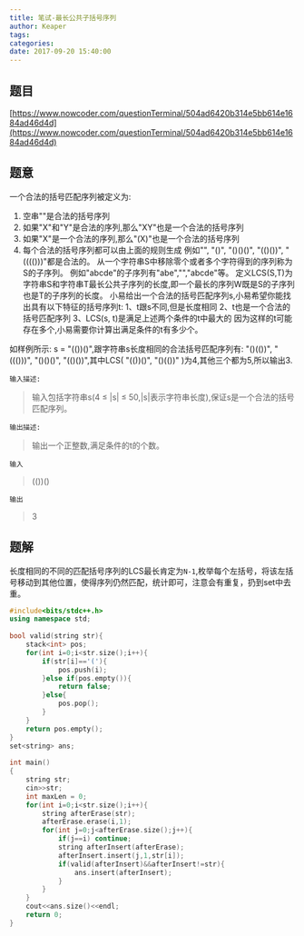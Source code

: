```yaml
---
title: 笔试-最长公共子括号序列
author: Keaper
tags:
categories:
date: 2017-09-20 15:40:00
---
```

## 题目
[https://www.nowcoder.com/questionTerminal/504ad6420b314e5bb614e1684ad46d4d](https://www.nowcoder.com/questionTerminal/504ad6420b314e5bb614e1684ad46d4d)
## 题意
一个合法的括号匹配序列被定义为:
1. 空串""是合法的括号序列
2. 如果"X"和"Y"是合法的序列,那么"XY"也是一个合法的括号序列
3. 如果"X"是一个合法的序列,那么"(X)"也是一个合法的括号序列
4. 每个合法的括号序列都可以由上面的规则生成
例如"", "()", "()()()", "(()())", "(((()))"都是合法的。
从一个字符串S中移除零个或者多个字符得到的序列称为S的子序列。
例如"abcde"的子序列有"abe","","abcde"等。
定义LCS(S,T)为字符串S和字符串T最长公共子序列的长度,即一个最长的序列W既是S的子序列也是T的子序列的长度。
小易给出一个合法的括号匹配序列s,小易希望你能找出具有以下特征的括号序列t:
1、t跟s不同,但是长度相同
2、t也是一个合法的括号匹配序列
3、LCS(s, t)是满足上述两个条件的t中最大的
因为这样的t可能存在多个,小易需要你计算出满足条件的t有多少个。

如样例所示: s = "(())()",跟字符串s长度相同的合法括号匹配序列有:
"()(())", "((()))", "()()()", "(()())",其中LCS( "(())()", "()(())" )为4,其他三个都为5,所以输出3. 

`输入描述:`

>输入包括字符串s(4 ≤ |s| ≤ 50,|s|表示字符串长度),保证s是一个合法的括号匹配序列。

`输出描述:`

>输出一个正整数,满足条件的t的个数。

`输入`

>(())()

`输出`

>3

## 题解
长度相同的不同的匹配括号序列的LCS最长肯定为`N-1`,枚举每个左括号，将该左括号移动到其他位置，使得序列仍然匹配，统计即可，注意会有重复，扔到set中去重。
```cpp
#include<bits/stdc++.h>
using namespace std;
  
bool valid(string str){
    stack<int> pos;
    for(int i=0;i<str.size();i++){
        if(str[i]=='('){
            pos.push(i);
        }else if(pos.empty()){
            return false;
        }else{
            pos.pop();
        }
    }
    return pos.empty();
}
set<string> ans;
  
int main()
{
    string str;
    cin>>str;
    int maxLen = 0;
    for(int i=0;i<str.size();i++){
        string afterErase(str);
        afterErase.erase(i,1);
        for(int j=0;j<afterErase.size();j++){
            if(j==i) continue;
            string afterInsert(afterErase);
            afterInsert.insert(j,1,str[i]);
            if(valid(afterInsert)&&afterInsert!=str){
                ans.insert(afterInsert);
            }
        }
    }
    cout<<ans.size()<<endl;
    return 0;
}
```
